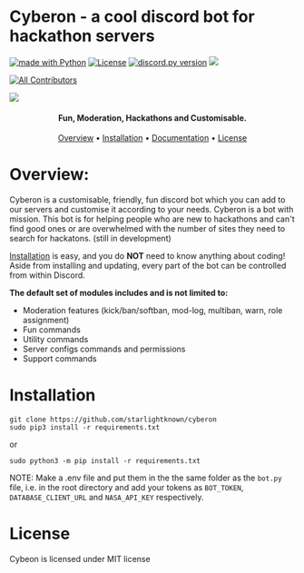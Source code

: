 # Cyberon - a cool discord bot for hackathon servers
<a href="https://www.python.org/"><img src="http://ForTheBadge.com/images/badges/made-with-python.svg" alt="made with Python"></a>
[![License](https://img.shields.io/badge/license-MIT-green)](LICENSE)
<a href="https://github.com/Rapptz/discord.py/releases/tag/v1.5.0"><img src="https://img.shields.io/badge/discord.py-v1.6.0-7289da.svg?style=flat-square" alt="discord.py version"></a>
<a href="http://makeapullrequest.com">
    <img src="https://img.shields.io/badge/PRs-welcome-brightgreen.svg">
  </a>
<!-- ALL-CONTRIBUTORS-BADGE:START - Do not remove or modify this section -->
[![All Contributors](https://img.shields.io/badge/all_contributors-5-orange.svg?style=flat-square)](#contributors-)
<!-- ALL-CONTRIBUTORS-BADGE:END -->

<img src="https://raw.githubusercontent.com/starlightknown/Cyberon/master/images/cybb.png">

<h4 align="center">Fun, Moderation, Hackathons and Customisable.</h4>

<p align="center">
  <a href="#overview">Overview</a>
  •
  <a href="#installation">Installation</a>
  •
  <a href="https://starlightknown.github.io/Cyberon/">Documentation</a>
  •
  <a href="#license">License</a>
</p>

# Overview:

Cyberon is a customisable, friendly, fun discord bot which you can add to our servers and customise it according to your needs.
Cyberon is a bot with mission. This bot is for helping people who are new to hackathons and can't find good ones or are overwhelmed with the number of sites 
they need to search for hackatons. (still in development)

[Installation](#installation) is easy, and you do **NOT** need to know anything about coding! Aside
from installing and updating, every part of the bot can be controlled from within Discord.

**The default set of modules includes and is not limited to:**

- Moderation features (kick/ban/softban, mod-log, multiban, warn, role assignment)
- Fun commands
- Utility commands
- Server configs commands and permissions
- Support commands

# Installation

```
git clone https://github.com/starlightknown/cyberon
sudo pip3 install -r requirements.txt
```
or 
```
sudo python3 -m pip install -r requirements.txt
```  
NOTE: Make a .env file and put them in the the same folder as the `bot.py` file, i.e. in the root directory 
and add your tokens as `BOT_TOKEN`, `DATABASE_CLIENT_URL` and `NASA_API_KEY` respectively.  

# License

Cybeon is licensed under MIT license


